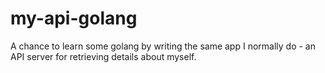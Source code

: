 # my-api-golang

A chance to learn some golang by writing the same app I normally do - an API
server for retrieving details about myself.
